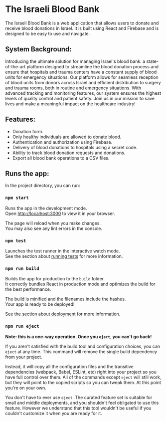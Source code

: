 # The Israeli Blood Bank




The Israeli Blood Bank is a web application that allows users to donate and receive blood donations in Israel. It is built using React and Firebase and is designed to be easy to use and navigate.


## System Background:
                    
Introducing the ultimate solution for managing Israel's blood bank: a state-of-the-art platform designed to streamline the blood donation process and ensure that hospitals and trauma centers have a constant supply of blood units for emergency situations.
Our platform allows for seamless reception of blood units from donors across Israel and efficient distribution to surgery and trauma rooms, both in routine and emergency situations. 
With advanced tracking and monitoring features, our system ensures the highest levels of quality control and patient safety. Join us in our mission to save lives and make a meaningful impact on the healthcare industry!


## Features:

- Donation form.
- Only healthy individuals are allowed to donate blood.
- Authentication and authorization using Firebase.
- Delivery of blood donations to hospitals using a secret code.
- Ability to track blood donation requests and donations.
- Export all blood bank operations to a CSV files.


## Runs the app:

In the project directory, you can run:

### `npm start`

Runs the app in the development mode.\
Open [http://localhost:3000](http://localhost:3000) to view it in your browser.

The page will reload when you make changes.\
You may also see any lint errors in the console.

### `npm test`

Launches the test runner in the interactive watch mode.\
See the section about [running tests](https://facebook.github.io/create-react-app/docs/running-tests) for more information.

### `npm run build`

Builds the app for production to the `build` folder.\
It correctly bundles React in production mode and optimizes the build for the best performance.

The build is minified and the filenames include the hashes.\
Your app is ready to be deployed!

See the section about [deployment](https://facebook.github.io/create-react-app/docs/deployment) for more information.

### `npm run eject`

**Note: this is a one-way operation. Once you `eject`, you can't go back!**

If you aren't satisfied with the build tool and configuration choices, you can `eject` at any time. This command will remove the single build dependency from your project.

Instead, it will copy all the configuration files and the transitive dependencies (webpack, Babel, ESLint, etc) right into your project so you have full control over them. All of the commands except `eject` will still work, but they will point to the copied scripts so you can tweak them. At this point you're on your own.

You don't have to ever use `eject`. The curated feature set is suitable for small and middle deployments, and you shouldn't feel obligated to use this feature. However we understand that this tool wouldn't be useful if you couldn't customize it when you are ready for it.

